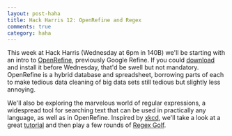 ```yaml
---
layout: post-haha
title: Hack Harris 12: OpenRefine and Regex
comments: true
category: haha
---
```


This week at Hack Harris (Wednesday at 6pm in 140B) we'll be starting with an intro to [OpenRefine](https://xmail.uchicago.edu/owa/redir.aspx?C=RNF7qgZ4_0eFQe-yUrUS1Y4QRH_pn9EI8SoFycB__xOo-DajSNt9rzLvQRIMlQCjJni1v4xewUQ.&URL=http%3a%2f%2fopenrefine.org%2f), previously Google Refine. If you could [download](https://xmail.uchicago.edu/owa/redir.aspx?C=RNF7qgZ4_0eFQe-yUrUS1Y4QRH_pn9EI8SoFycB__xOo-DajSNt9rzLvQRIMlQCjJni1v4xewUQ.&URL=http%3a%2f%2fopenrefine.org%2fdownload.html) and install it before Wednesday, that'd be swell but not mandatory. OpenRefine is a hybrid database and spreadsheet, borrowing parts of each to make tedious data cleaning of big data sets still tedious but slightly less annoying. 

We'll also be exploring the marvelous world of regular expressions, a widespread tool for searching text that can be used in practically any language, as well as in OpenRefine. Inspired by [xkcd](http://xkcd.com/1313/), we'll take a look at a great [tutorial](http://www.regular-expressions.info/dot.html) and then play a few rounds of [Regex Golf](https://regex.alf.nu/).
